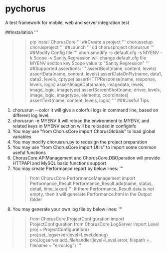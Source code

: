 pychorus
========

A test framework for mobile, web and server integration test

##Installation
'''
>>pip install ChorusCore
'''
##Create a project
'''
>>chorussetup chorusproject
'''
##Launch
'''
>>cd chorusproject
>>chorusrun
'''
##Modify Config file
'''
>>chorusmodify -c default.cfg -s MYENV -k Scope -v Sanity,Regression
will change default.cfg file MYENV section key Scope value to "Sanity,Regression"
'''
##Supported assertions:
'''
>>assertBool(name, content, levels)
>>assertData(name, content, levels)
>>assertDataOnFly(name, data1, data2, levels, cptype)
>>assertHTTPResponse(name, response, levels, logic)
>>assertImageData(name, imagedata, levels, image_logic, imagetype)
>>assertScreenShot(name, driver, levels, image_logic, imagetype, elements, coordinates)
>>assertText(name, content, levels, logic)
'''
###Useful Tips
1. chorusrun --color
It will give a colorful logs in command line, based on different log level.
2. chorusrun -e MYENV
It will reload the environment to MYENV, and related keys in MYENV section will be reloaded in configinfo
3. You may use "from ChorusCore import ChorusGlobals" to load global variables
4. You may modify chorusrun.py to redesign the project preparation
5. You may use "from ChorusCore import Utils" to import some common useful functions
6. ChorusCore.APIManagement and ChorusCore.DBOperation will provide HTTPAPI and MySQL basic functions support
7. You may create Performance report by below lines:
'''
>>from ChorusCore.PerformanceManagement import Performance_Result
>>Performance_Result.add(name, status, detail, time_taken)
'''
If there Performance_Result.data is not empty, then it will generate Performance.html in the Output folder
8. You may generate your own log file by below lines:
'''
>>from ChorusCore.ProjectConfiguration import ProjectConfiguration
>>from ChorusCore.LogServer import Level
>>proj = ProjectConfiguration()
>>proj.set_logserver(level=Level.debug)
>>proj.logserver.add_filehandler(level=Level.error, filepath = <filepath>, filename = "error.log")
'''
